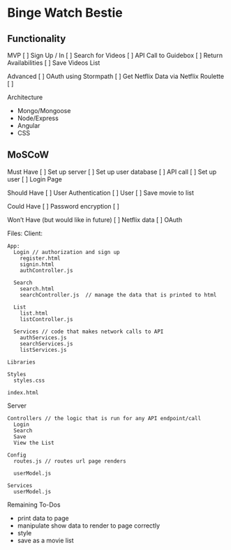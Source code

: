 # Binge Watch Bestie

## Functionality

MVP
[ ] Sign Up / In 
[ ] Search for Videos
[ ] API Call to Guidebox 
[ ] Return Availabilities
[ ] Save Videos List

Advanced
[ ] OAuth using Stormpath 
[ ] Get Netflix Data via Netflix Roulette 
[ ] 


Architecture 
- Mongo/Mongoose
- Node/Express
- Angular 
- CSS

## MoSCoW

Must Have
[ ] Set up server 
[ ] Set up user database
[ ] API call 
[ ] Set up user 
[ ] Login Page 

Should Have
[ ] User Authentication 
[ ] User 
[ ] Save movie to list  

Could Have
[ ] Password encryption 
[ ] 

Won’t Have (but would like in future)
[ ] Netflix data 
[ ] OAuth


Files: 
  Client: 
    
    App:  
      Login // authorization and sign up 
        register.html 
        signin.html
        authController.js

      Search 
        search.html
        searchController.js  // manage the data that is printed to html

      List
        list.html 
        listController.js

      Services // code that makes network calls to API 
        authServices.js
        searchServices.js
        listServices.js
    
    Libraries

    Styles
      styles.css

    index.html 

  Server

    Controllers // the logic that is run for any API endpoint/call 
      Login
      Search 
      Save 
      View the List 

    Config
      routes.js // routes url page renders 
      
      userModel.js 

    Services
      userModel.js


Remaining To-Dos 
- print data to page 
- manipulate show data to render to page correctly
- style 
- save as a movie list 


